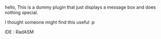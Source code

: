 hello,
This is a dummy plugin that just displays a message box and does nothing special.

I thought someone might find this useful :p

IDE : RadASM
